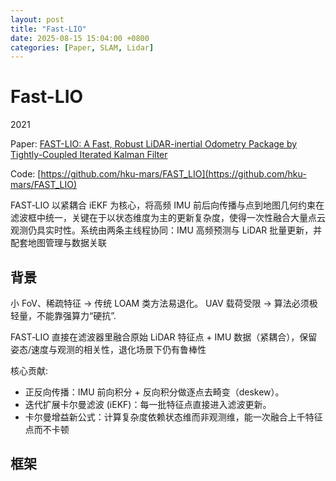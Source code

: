 ```yaml
---
layout: post
title: "Fast-LIO"
date: 2025-08-15 15:04:00 +0800
categories: [Paper, SLAM, Lidar]
---
```


# Fast-LIO

2021

Paper: [FAST-LIO: A Fast, Robust LiDAR-inertial Odometry Package by Tightly-Coupled Iterated Kalman Filter](https://arxiv.org/abs/2010.08196)

Code: [https://github.com/hku-mars/FAST_LIO](https://github.com/hku-mars/FAST_LIO)

FAST‑LIO 以紧耦合 iEKF 为核心，将高频 IMU 前后向传播与点到地图几何约束在滤波框中统一，关键在于以状态维度为主的更新复杂度，使得一次性融合大量点云观测仍具实时性。系统由两条主线程协同：IMU 高频预测与 LiDAR 批量更新，并配套地图管理与数据关联

## 背景

小 FoV、稀疏特征 → 传统 LOAM 类方法易退化。 UAV 载荷受限 → 算法必须极轻量，不能靠强算力“硬抗”.

FAST‑LIO 直接在滤波器里融合原始 LiDAR 特征点 + IMU 数据（紧耦合），保留姿态/速度与观测的相关性，退化场景下仍有鲁棒性

核心贡献:
- 正反向传播：IMU 前向积分 + 反向积分做逐点去畸变（deskew）。
- 迭代扩展卡尔曼滤波 (iEKF)：每一批特征点直接进入滤波更新。
- 卡尔曼增益新公式：计算复杂度依赖状态维而非观测维，能一次融合上千特征点而不卡顿

## 框架



